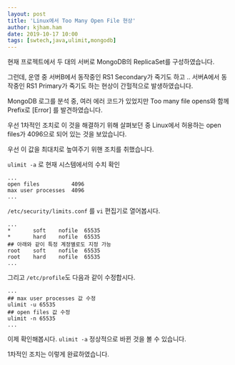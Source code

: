 ```yaml
---
layout: post
title: 'Linux에서 Too Many Open File 현상'
author: kjham.ham
date: 2019-10-17 10:00
tags: [swtech,java,ulimit,mongodb]
---
```


현재 프로젝트에서 두 대의 서버로 MongoDB의 ReplicaSet를 구성하였습니다.

그런데, 운영 중 서버B에서 동작중인 RS1 Secondary가 죽기도 하고 ..
서버A에서 동작중인 RS1 Primary가 죽기도 하는 현상이 간헐적으로 발생하였습니다.

MongoDB 로그를 분석 중, 여러 에러 코드가 있었지만
Too many file opens와 함께 Prefix로 [Error] 를 발견하였습니다.

우선 1차적인 조치로 이 것을 해결하기 위해 살펴보던 중
Linux에서 허용하는 open files가 4096으로 되어 있는 것을 보았습니다.

우선 이 값을 최대치로 높여주기 위핸 조치를 취했습니다.

`ulimit -a` 로 현재 시스템에서의 수치 확인
~~~shell
...
open files          4096
max user processes  4096
...
~~~

`/etc/security/limits.conf` 를 `vi` 편집기로 열어봅시다.
~~~shell
...
*       soft    nofile  65535
*       hard    nofile  65535
## 아래와 같이 특정 계정별로도 지정 가능
root    soft    nofile  65535
root    hard    nofile  65535
...
~~~

그리고 `/etc/profile`도 다음과 같이 수정합시다.
~~~shell
...
## max user processes 값 수정
ulimit -u 65535
## open files 값 수정
ulimit -n 65535
...
~~~

이제 확인해봅시다. `ulimit -a`
정상적으로 바뀐 것을 볼 수 있습니다.

1차적인 조치는 이렇게 완료하였습니다.


